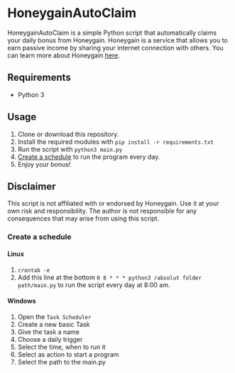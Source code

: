 # HoneygainAutoClaim

HoneygainAutoClaim is a simple Python script that automatically claims your daily bonus from Honeygain. Honeygain is a 
service that allows you to earn passive income by sharing your internet connection with others. You can learn more 
about Honeygain [here](https://r.honeygain.me/ROSCH76C7D).


## Requirements
- Python 3


## Usage
1. Clone or download this repository.
2. Install the required modules with `pip install -r requirements.txt`
3. Run the script with `python3 main.py`
4. [Create a schedule](#Create-a-schedule) to run the program every day.
5. Enjoy your bonus!


## Disclaimer
This script is not affiliated with or endorsed by Honeygain. Use it at your own risk and responsibility. The author is not responsible for any consequences that may arise from using this script.

### Create a schedule

#### Linux

1. `crontab -e`
2. Add this line at the bottom `0 8 * * * python3 /absolut folder path/main.py` to run the script every day at 8:00 am.

#### Windows

1. Open the `Task Scheduler`
2. Create a new basic Task
3. Give the task a name
4. Choose a daily trigger
5. Select the time, when to run it
6. Select as action to start a program
7. Select the path to the main.py